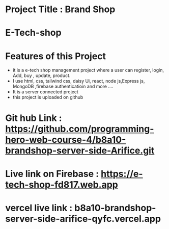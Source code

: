 
# Project Title : Brand Shop
# E-Tech-shop
#
# Features of this Project
- it is a e-tech shop management project where a user can register, login, Add, buy , update, product.
- I use html, css, tailwind css, daisy Ui, react, node js,Express js, MongoDB ,firebase authenticatioin and more ....
- It is a server connected  project
- this project is uploaded on github

# Git hub Link : https://github.com/programming-hero-web-course-4/b8a10-brandshop-server-side-Arifice.git

# Live link on Firebase : https://e-tech-shop-fd817.web.app
  
# vercel live link : b8a10-brandshop-server-side-arifice-qyfc.vercel.app